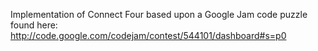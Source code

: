 Implementation of Connect Four based upon a Google Jam code puzzle found here:  
http://code.google.com/codejam/contest/544101/dashboard#s=p0
